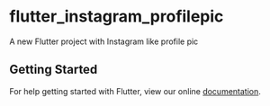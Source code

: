 # flutter_instagram_profilepic

A new Flutter project with Instagram like profile pic

## Getting Started

For help getting started with Flutter, view our online
[documentation](https://flutter.io/).
